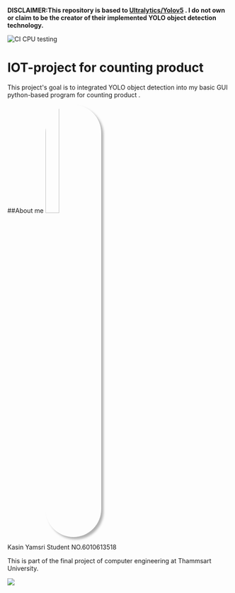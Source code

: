 **DISCLAIMER:This repository is based to [Ultralytics/Yolov5](https://github.com/ultralytics/yolov5) . I do not own or claim to be the creator of their implemented YOLO object detection technology.**

![CI CPU testing](https://github.com/ultralytics/yolov5/workflows/CI%20CPU%20testing/badge.svg)

# IOT-project for counting product
This project's goal is to integrated YOLO object detection into my basic GUI python-based program for counting product . 

##About me
<img src="https://i.imgur.com/OPVmXa2.jpg" style="width:25%;border-radius:500px;box-shadow:5px 5px 5px rgba(0,0,0,0.3);"></img>

Kasin Yamsri 
Student NO.6010613518

This is part of the final project of computer engineering at Thammsart University.

<img src="https://i.imgur.com/Czql5dp.png"></img>
